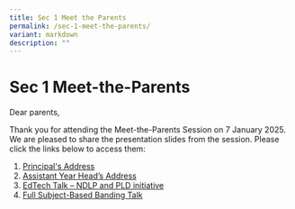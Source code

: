 ```yaml
---
title: Sec 1 Meet the Parents
permalink: /sec-1-meet-the-parents/
variant: markdown
description: ""
---
```

# **Sec 1 Meet-the-Parents**

Dear parents,

Thank you for attending the Meet-the-Parents Session on 7 January 2025. We are pleased to share the presentation slides from the session. Please click the links below to access them:


1)	[Principal's Address](https://drive.google.com/file/d/1dpvxcr1WiyN2HQRhIEbZNYmnyGcslUMp/view?usp=drive_link) <br>
2)	[Assistant Year Head’s Address](/files/S1_MTP___AYH_s_Address.pdf) <br>
3)	[EdTech Talk – NDLP and PLD initiative](/files/S1_MTP___EdTech_Talk___NDLP___PLD_Initiative.pdf)<br>
4)	[Full Subject-Based Banding Talk](/files/S1_MTP___FSBB_Engagement.pdf)